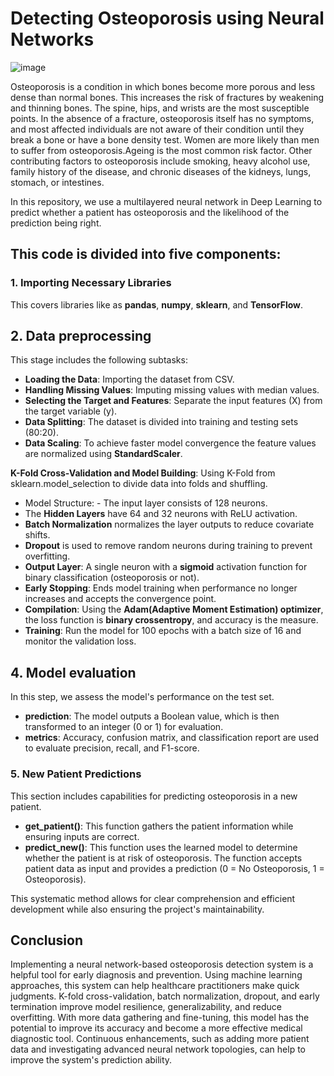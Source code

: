 # Detecting Osteoporosis using Neural Networks

![image](https://github.com/user-attachments/assets/2b577f02-c73f-473c-9668-ad48b045f476)

Osteoporosis is a condition in which bones become more porous and less dense than normal bones. This increases the risk of fractures by weakening and thinning bones. The spine, hips, and wrists are the most susceptible points. In the absence of a fracture, osteoporosis itself has no symptoms, and most affected individuals are not aware of their condition until they break a bone or have a bone density test. Women are more likely than men to suffer from osteoporosis.Ageing is the most common risk factor. Other contributing factors to osteoporosis include smoking, heavy alcohol use, family history of the disease, and chronic diseases of the kidneys, lungs, stomach, or intestines.




In this repository, we use a multilayered neural network in Deep Learning to predict whether a patient has osteoporosis and the likelihood of the prediction being right.
## **This code is divided into five components:**

### **1. Importing Necessary Libraries**
This covers libraries like as **pandas**, **numpy**, **sklearn**, and **TensorFlow**.

## **2. Data preprocessing**
This stage includes the following subtasks:
- **Loading the Data**: Importing the dataset from CSV.
- **Handling Missing Values**: Imputing missing values with median values.
- **Selecting the Target and Features**: Separate the input features (X) from the target variable (y).
- **Data Splitting**: The dataset is divided into training and testing sets (80:20).
- **Data Scaling**: To achieve faster model convergence the feature values are normalized using **StandardScaler**.


**K-Fold Cross-Validation and Model Building**: Using K-Fold from sklearn.model_selection to divide data into folds and shuffling.
- Model Structure: - The input layer consists of 128 neurons.
- The **Hidden Layers** have 64 and 32 neurons with ReLU activation.
- **Batch Normalization** normalizes the layer outputs to reduce covariate shifts.
- **Dropout** is used to remove random neurons during training to prevent overfitting.
- **Output Layer**: A single neuron with a **sigmoid** activation function for binary classification (osteoporosis or not).
- **Early Stopping**: Ends model training when performance no longer increases and accepts the convergence point.
- **Compilation**: Using the **Adam(Adaptive Moment Estimation) optimizer**, the loss function is **binary crossentropy**, and accuracy is the measure.
- **Training**: Run the model for 100 epochs with a batch size of 16 and monitor the validation loss.





## **4. Model evaluation**
In this step, we assess the model's performance on the test set.
- **prediction**: The model outputs a Boolean value, which is then transformed to an integer (0 or 1) for evaluation.
- **metrics**: Accuracy, confusion matrix, and classification report are used to evaluate precision, recall, and F1-score.

### **5. New Patient Predictions**
This section includes capabilities for predicting osteoporosis in a new patient.
- **get_patient()**: This function gathers the patient information while ensuring inputs are correct.
- **predict_new()**: This function uses the learned model to determine whether the patient is at risk of osteoporosis. The function accepts patient data as input and provides a prediction (0 = No Osteoporosis, 1 = Osteoporosis).

This systematic method allows for clear comprehension and efficient development while also ensuring the project's maintainability.


## **Conclusion**
Implementing a neural network-based osteoporosis detection system is a helpful tool for early diagnosis and prevention. Using machine learning approaches, this system can help healthcare practitioners make quick judgments. K-fold cross-validation, batch normalization, dropout, and early termination improve model resilience, generalizability, and reduce overfitting. With more data gathering and fine-tuning, this model has the potential to improve its accuracy and become a more effective medical diagnostic tool. Continuous enhancements, such as adding more patient data and investigating advanced neural network topologies, can help to improve the system's prediction ability.
